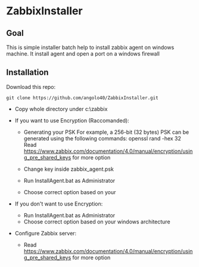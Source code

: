 # ZabbixInstaller

## Goal
This is simple installer batch help to install zabbix agent on windows machine.
It install agent and open a port on a windows firewall

## Installation

Download this repo:

	git clone https://github.com/angolo40/ZabbixInstaller.git

+ Copy whole directory under c:\zabbix

+ If you want to use Encryption (Raccomanded):

	+ Generating your PSK
		For example, a 256-bit (32 bytes) PSK can be generated using the following commands: 
		openssl rand -hex 32
		Read https://www.zabbix.com/documentation/4.0/manual/encryption/using_pre_shared_keys for more option
	+ Change key inside zabbix_agent.psk

	+ Run InstallAgent.bat as Administrator
	+ Choose correct option based on your 

+ If you don't want to use Encryption:

	+ Run InstallAgent.bat as Administrator
	+ Choose correct option based on your windows architecture


+ Configure Zabbix server:
	+ Read https://www.zabbix.com/documentation/4.0/manual/encryption/using_pre_shared_keys for more option 